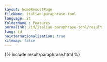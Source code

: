 ```yaml
---
layout: homeResultPage
fileName: italian-paraphrase-tool
language: it
folderName : features
permalink: /id/italian-paraphrase-tool/result
lang: id
nointernationalization: true
sitemap: false
---
```

{% include result/paraphrase.html %}

<script src="/js/result/paraprashing.js" data-foldername="{{page.folderName}}" data-lang="{{page.lang}}"></script>